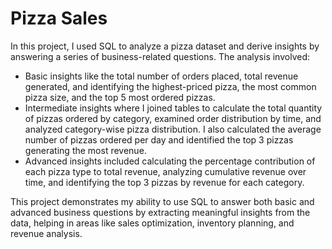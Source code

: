 
# Pizza Sales
In this project, I used SQL to analyze a pizza dataset and derive insights by answering a series of business-related questions. The analysis involved:

- Basic insights like the total number of orders placed, total revenue generated, and identifying the highest-priced pizza, the most common pizza size, and the top 5 most ordered pizzas.
- Intermediate insights where I joined tables to calculate the total quantity of pizzas ordered by category, examined order distribution by time, and analyzed category-wise pizza distribution. I also calculated the average number of pizzas ordered per day and identified the top 3 pizzas generating the most revenue.
- Advanced insights included calculating the percentage contribution of each pizza type to total revenue, analyzing cumulative revenue over time, and identifying the top 3 pizzas by revenue for each category.

This project demonstrates my ability to use SQL to answer both basic and advanced business questions by extracting meaningful insights from the data, helping in areas like sales optimization, inventory planning, and revenue analysis.

